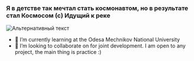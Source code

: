 ### **Я в детстве так мечтал стать космонавтом, но в результате стал Космосом (c) Идущий к реке**
                                                                          

![Альтернативный текст](https://media.giphy.com/media/11kEuHSQAXXiGQ/giphy.gif)



- 🌱 I’m currently learning at the Odesa Mechnikov National University
- 👯 I’m looking to collaborate on for joint development. I am open to any project, the main thing is practice :)


